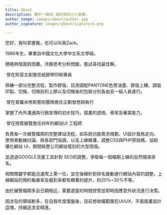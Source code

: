 ```yaml
---
title: About
description: 關於一個UI 設計師的小小故事。
author_image: images/about/author.jpg
author_signature: images/about/signature.png

---
```

您好，我叫郭書銘，也可以叫我Zack。

1986年生，畢業自中國文化大學中文系文學組。

積極熱情面對困難，冷靜思考分析問題，嘗試尋找最佳解。

‧曾在知音文創擔任紙膠帶印刷專員

熟練一部分完整流程，製作膠版、目測調配PANTONE色票油墨、膠版上機、調版印製、切條。切條前的上膠以及切條後的包裝分別各由另一組人員進行。

‧曾在普羅米修斯藝術團隊擔任企劃發想與執行

掌握了內外溝通與行銷宣傳的初步技巧，插畫的透視、骨架及審美能力。

‧曾在揆眾展覽擔任四年的網站UI 工程師

負責每一次展覽檔期的完整建站流程，如系統功能需求規劃、UI設計風格走向、使用者動線討論、與各部門協調，以及上線維護、調整CSS與PHP原始碼、協助優化網站 UI，期間經歷公司網站復刻的大型改版。

並透過GOOGLE流量工具針對 SEO的調整，爭取每一個檔期上線的自然搜尋排名。

相關關鍵字都能迅速爬上第一位，並在後續針對排名變動進行網站內容的調整，上線網站的預約看展率及報到率都有顯著的提升，約20%\~30%不等。

由於展覽檔期多且日期相近，需要適當的時間控管並即時因應意外狀況進行決策。

因涉及的領域較多，在自我年度復盤後，目前想收攏範圍在UI/UX、平面插畫設計這塊，持續追求並精進。